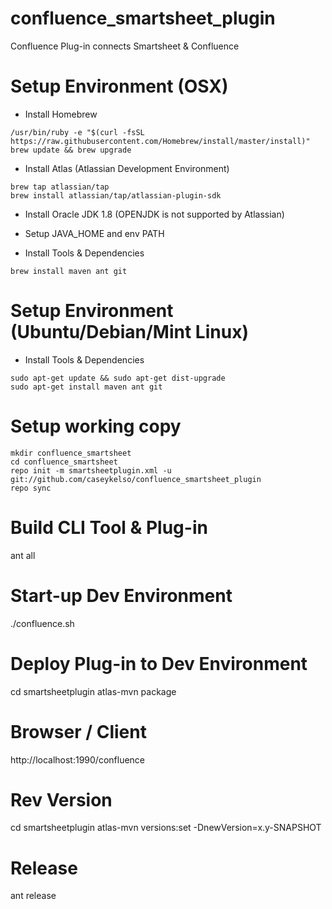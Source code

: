 # confluence_smartsheet_plugin
Confluence Plug-in connects Smartsheet &amp; Confluence

# Setup Environment (OSX)
* Install Homebrew
```
/usr/bin/ruby -e "$(curl -fsSL https://raw.githubusercontent.com/Homebrew/install/master/install)"
brew update && brew upgrade
```
* Install Atlas (Atlassian Development Environment)
```
brew tap atlassian/tap
brew install atlassian/tap/atlassian-plugin-sdk
```
* Install Oracle JDK 1.8 (OPENJDK is not supported by Atlassian)
* Setup JAVA_HOME and env PATH

* Install Tools & Dependencies
```
brew install maven ant git
```

# Setup Environment (Ubuntu/Debian/Mint Linux)
* Install Tools & Dependencies
```
sudo apt-get update && sudo apt-get dist-upgrade
sudo apt-get install maven ant git
```

# Setup working copy
```
mkdir confluence_smartsheet
cd confluence_smartsheet
repo init -m smartsheetplugin.xml -u git://github.com/caseykelso/confluence_smartsheet_plugin
repo sync
```

# Build CLI Tool & Plug-in
ant all

# Start-up Dev Environment
./confluence.sh

# Deploy Plug-in to Dev Environment
cd smartsheetplugin
atlas-mvn package

# Browser / Client
http://localhost:1990/confluence

# Rev Version
cd smartsheetplugin
atlas-mvn versions:set -DnewVersion=x.y-SNAPSHOT

# Release
ant release


